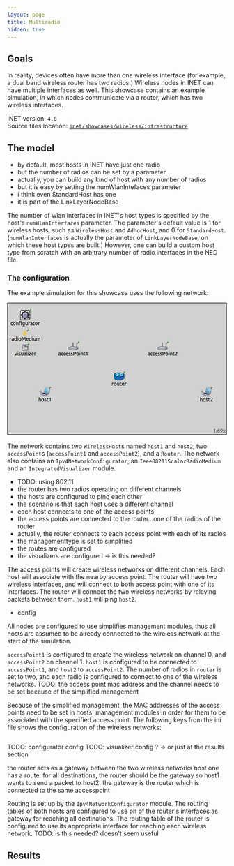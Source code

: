 ```yaml
---
layout: page
title: Multiradio
hidden: true
---
```


## Goals

In reality, devices often have more than one wireless interface (for example, a dual band wireless router has two radios.) Wireless nodes in INET can have multiple interfaces as well.
This showcase contains an example simulation, in which nodes communicate via a router, which has two wireless interfaces.

INET version: `4.0`<br>
Source files location: <a href="https://github.com/inet-framework/inet-showcases/tree/master/wireless/infrastructure" target="_blank">`inet/showcases/wireless/infrastructure`</a>

## The model

- by default, most hosts in INET have just one radio
- but the number of radios can be set by a parameter
- actually, you can build any kind of host with any number of radios
- but it is easy by setting the numWlanIntefaces parameter
- i think even StandardHost has one
- it is part of the LinkLayerNodeBase

<!--
INET's wireless host types have one wlan interface by default.
The number of wlan interfaces in a host is specified by the host's `numWlanInterfaces` parameter. The parameter's default value is 1 for wireless hosts, such as `WirelessHost` and `AdhocHost`, and 0 for `StandardHost`.
-->

The number of wlan interfaces in INET's host types is specified by the host's `numWlanInterfaces` parameter. The parameter's default value is 1 for wireless hosts, such as `WirelessHost` and `AdhocHost`, and 0 for `StandardHost`. (`numWlanInterfaces` is actually the parameter of `LinkLayerNodeBase`, on which these host types are built.) <!--However, one can specify a custom host type with arbitrary number of radio interfaces in the NED file.-->
However, one can build a custom host type from scratch with an arbitrary number of radio interfaces in the NED file.

### The configuration

The example simulation for this showcase uses the following network:

<img class="screen" src="network.png">

The network contains two `WirelessHost`s named `host1` and `host2`, two `accessPoint`s (`accessPoint1` and `accessPoint2`), and a `Router`.
The network also contains an `Ipv4NetworkConfigurator`, an `Ieee80211ScalarRadioMedium` and an `IntegratedVisualizer` module.

<!--
By default, INET's wireless host types (such as `WirelessHost` and `AdhocHost`) have one wlan interface.
-->

- TODO: using 802.11
- the router has two radios operating on different channels
- the hosts are configured to ping each other
- the scenario is that each host uses a different channel
- each host connects to one of the access points
- the access points are connected to the router...one of the radios of the router
- actually, the router connects to each access point with each of its radios
- the managementtype is set to simplified
- the routes are configured
- the visualizers are configured -> is this needed?

The access points will create wireless networks on different channels. Each host will associate with the nearby access point. The router will have two wireless interfaces, and will connect to both access point with one of its interfaces. The router will connect the two wireless networks by relaying packets between them. `host1` will ping `host2`.

<!--
The two access points will create wireless networks on different channels. `host1` will be associated with `accessPoint1`, and `host2` with `accessPoint2`. The router will connect to both networks, using one of its radio interfaces for each network. `host1` is configured to ping `host2`. The ping packets will go through the router.
-->

- config

All nodes are configured to use simplifies management modules, thus all hosts are assumed to be already connected to the wireless network at the start of the simulation.

`accessPoint1` is configured to create the wireless network on channel 0, and `accessPoint2` on channel 1.
`host1` is configured to be connected to `accessPoint1`, and `host2` to `accessPoint2`.
The number of radios in `router` is set to two, and each radio is configured to connect to one of the wireless networks. TODO: the access point mac address and the channel needs to be set because of the simplified management

Because of the simplified management, the MAC addresses of the access points need to be set in hosts' management modules in order for them to be associated with the specified access point. The following keys from the ini file shows the configuration of the wireless networks:

<p><pre class="include" src="../../wireless/multiradio/omnetpp.ini" from="001111111111" until="simplified" comment="#"></pre></p>

<a srcfile="wireless/multiradio/omnetpp.ini"/>

TODO: configurator config
TODO: visualizer config ? -> or just at the results section

the router acts as a gateway between the two wireless networks
host one has a route: for all destinations, the router should be the gateway
so host1 wants to send a packet to host2, the gateway is the router
which is connected to the same accesspoint

Routing is set up by the `Ipv4NetworkConfigurator` module. The routing tables of both hosts are configured to use on of the router's interfaces as gateway for reaching all destinations. The routing table of the router is configured to use its appropriate interface for reaching each wireless network.
TODO: is this needed? doesn't seem useful

## Results
